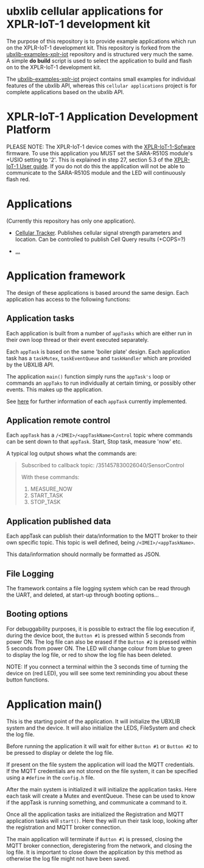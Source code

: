 # ubxlib cellular applications for XPLR-IoT-1 development kit

The purpose of this repository is to provide example applications which run on the XPLR-IoT-1 development kit. This repository is forked from the [ubxlib-examples-xplr-iot](https://github.com/u-blox/ubxlib_examples_xplr_iot) repository and is structured very much the same. A simple **do build** script is used to select the application to build and flash on to the XPLR-IoT-1 development kit.

The [ubxlib-examples-xplr-iot](https://github.com/u-blox/ubxlib_examples_xplr_iot) project contains small examples for individual features of the ubxlib API, whereas this `cellular applications` project is for complete applications based on the ubxlib API.

# XPLR-IoT-1 Application Development Platform
PLEASE NOTE: The XPLR-IoT-1 device comes with the [XPLR-IoT-1-Sofware](https://github.com/u-blox/xplr-iot-1-software) firmware. To use this application you MUST set the SARA-R510S module's +USIO setting to '2'. This is explained in step 27, section 5.3 of the [XPLR-IoT-1 User guide](https://github.com/u-blox/xplr-iot-1-software). If you do not do this the application will not be able to communicate to the SARA-R510S module and the LED will continuously flash red.

# Applications

(Currently this repository has only one application).

* [Cellular Tracker](applications/cellular_tracker).
  Publishes cellular signal strength parameters and location. Can be controlled to publish Cell Query results (+COPS=?)

* [...]()

# Application framework

The design of these applications is based around the same design.
Each application has access to the following functions:

## Application tasks

Each application is built from a number of `appTasks` which are either run in their own loop thread or their event executed separately.

Each `appTask` is based on the same 'boiler plate' design. Each application task has a `taskMutex`, `taskEventQueue` and `taskHandler` which are provided by the UBXLIB API.

The application `main()` function simply runs the `appTask's` loop or commands an `appTaks` to run individually at certain timing, or possibly other events. This makes up the application.

See [here](applications/tasks) for further information of each `appTask` currently implemented.

## Application remote control

Each `appTask` has a `/<IMEI>/<appTaskName>Control` topic where commands can be sent down to that `appTask`. Start, Stop task, measure 'now' etc.

A typical log output shows what the commands are:
> Subscribed to callback topic: /351457830026040/SensorControl
>
> With these commands:
>
> 1. MEASURE_NOW
> 2. START_TASK
> 3. STOP_TASK

## Application published data

Each appTask can publish their data/information to the MQTT broker to their own specific topic. This topic is well defined, being `/<IMEI>/<appTaskName>`.

This data/information should normally be formatted as JSON.

## File Logging
The framework contains a file logging system which can be read through the UART, and deleted, at start-up through booting options...

## Booting options
For debuggability purposes, it is possible to extract the file log execution if, during the device boot, the `Button #1` is pressed within 5 seconds from power ON. The log file can also be erased if the `Button #2` is pressed within 5 seconds from power ON. The LED will change colour from blue to green to display the log file, or red to show the log file has been deleted.

NOTE: If you connect a terminal within the 3 seconds time of turning the device on (red LED), you will see some text remininding you about these button functions.

# Application main()
This is the starting point of the application. It will initialize the UBXLIB system and the device. It will also initialize the LEDS, FileSystem and check the log file.

Before running the application it will wait for either `Button #1` or `Button #2` to be pressed to display or delete the log file.

If present on the file system the application will load the MQTT credentials. If the MQTT credentials are not stored on the file system, it can be specified using a `#define` in the `config.h` file.

After the main system is initialized it will initialize the application tasks. Here each task will create a Mutex and eventQueue. These can be used to know if the appTask is running something, and communicate a command to it.

Once all the application tasks are initialized the Registration and MQTT application tasks will `start()`. Here they will run their task loop, looking after the registration and MQTT broker connection.

The main application will terminate if `Button #1` is pressed, closing the MQTT broker connection, deregistering from the network, and closing the log file. It is important to close down the application by this method as otherwise the log file might not have been saved.